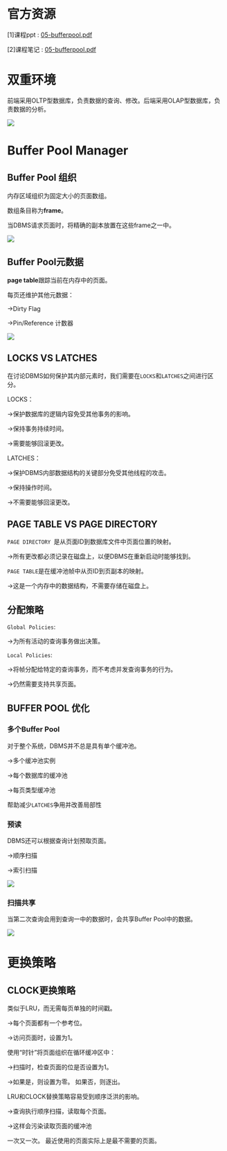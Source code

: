 # 官方资源

[1]课程ppt : [05-bufferpool.pdf](notes/数据库/15445/ppt/05-bufferpool.pdf ':ignore')

[2]课程笔记 : [05-bufferpool.pdf](notes/数据库/15445/note/05-bufferpool.pdf ':ignore')

# 双重环境

前端采用OLTP型数据库，负责数据的查询、修改。后端采用OLAP型数据库，负责数据的分析。

![](./img/05-01.png)

# Buffer Pool Manager  

## Buffer Pool 组织

内存区域组织为固定大小的页面数组。

数组条目称为**frame**。

当DBMS请求页面时，将精确的副本放置在这些frame之一中。

![](./img/05-02.png)

## Buffer Pool元数据

**page table**跟踪当前在内存中的页面。

每页还维护其他元数据：

→Dirty Flag 

→Pin/Reference 计数器

![](./img/05-03.png)

## LOCKS VS LATCHES  

在讨论DBMS如何保护其内部元素时，我们需要在`LOCKS`和`LATCHES`之间进行区分。

LOCKS：

→保护数据库的逻辑内容免受其他事务的影响。

→保持事务持续时间。

→需要能够回滚更改。

LATCHES：

→保护DBMS内部数据结构的关键部分免受其他线程的攻击。

→保持操作时间。

→不需要能够回滚更改。

## PAGE TABLE VS PAGE DIRECTORY  

`PAGE DIRECTORY `是从页面ID到数据库文件中页面位置的映射。

→所有更改都必须记录在磁盘上，以便DBMS在重新启动时能够找到。

`PAGE TABLE`是在缓冲池帧中从页ID到页副本的映射。

→这是一个内存中的数据结构，不需要存储在磁盘上。

## 分配策略

`Global Policies`:  

→为所有活动的查询事务做出决策。

`Local Policies`:  

→将帧分配给特定的查询事务，而不考虑并发查询事务的行为。

→仍然需要支持共享页面。

## BUFFER POOL  优化

### 多个Buffer Pool

对于整个系统，DBMS并不总是具有单个缓冲池。

→多个缓冲池实例

→每个数据库的缓冲池

→每页类型缓冲池

帮助减少`LATCHES`争用并改善局部性

### 预读

DBMS还可以根据查询计划预取页面。

→顺序扫描

→索引扫描

![](./img/05-04.png)

### 扫描共享

当第二次查询会用到查询一中的数据时，会共享Buffer Pool中的数据。

![](./img/05-05.png)

# 更换策略

## CLOCK更换策略 

类似于LRU，而无需每页单独的时间戳。

→每个页面都有一个参考位。

→访问页面时，设置为1。

使用“时针”将页面组织在循环缓冲区中：

→扫描时，检查页面的位是否设置为1。

→如果是，则设置为零。 如果否，则逐出。

LRU和CLOCK替换策略容易受到顺序泛洪的影响。

→查询执行顺序扫描，读取每个页面。

→这样会污染读取页面的缓冲池

一次又一次。 最近使用的页面实际上是最不需要的页面。